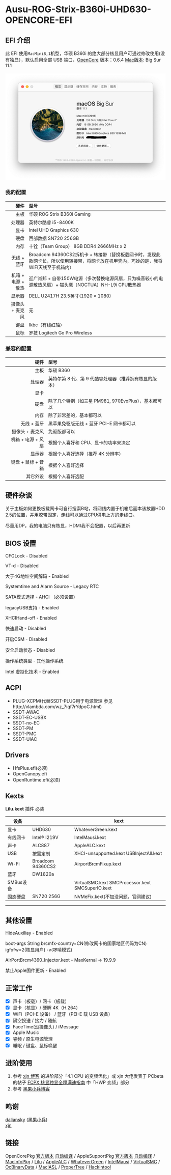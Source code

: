 # Ausu-ROG-Strix-B360i-UHD630-OPENCORE-EFI

## EFI 介绍
此 EFI 使用`MacMini8,1`机型，华硕 B360i 的绝大部分核显用户可通过修改使用(没有独显），默认启用全部 USB 端口，[OpenCore](https://github.com/acidanthera/OpenCorePkg) 版本：0.6.4 [Mac版本](https://www.apple.com.cn/macos/big-sur/): Big Sur 11.1<br>
<br>
![](https://github.com/NEEPUCS/Ausu-ROG-Strix-B360i-HACKINTOSH-OPENCORE-EFI/blob/master/images/about.png)

### 我的配置

|         硬件       |                   型号                     | 
|-------------------:|:------------------------------------------|
|               主板 | 华硕 ROG Strix B360i Gaming                   |
|             处理器 | 英特尔酷睿 i5-8400K                            |
|               显卡 | Intel UHD Graphics 630                       |
|               硬盘 | 西部数据 SN720 256GB                          |
|               内存 | 十铨（Team Group） 8GB DDR4 2666MHz x 2       |
|        无线 + 蓝牙 |  Broadcom 94360CS2拆机卡 + 转接带（替换板载网卡时，发现此款网卡长，所以使用转接带，将网卡放在机甲壳内，巧妙的是，我将WIFI天线至于机箱内）|
|  机箱 + 电源 + 散热 | 迎广肖邦 + 自带150W电源（多次替换电源风扇，只为噪音较小的电源散热风扇）+ 猫头鹰（NOCTUA）NH-L9i CPU散热器 |
|             显示器 | DELL U2417H 23.5英寸(1920 × 1080)                |
|     摄像头 + 麦克风 | 无                       |
|               键盘 | Ikbc（有线红轴）                 |
|               鼠标 | 罗技 Logitech Go Pro Wireless |

### 兼容的配置

|         硬件       |                              型号                           | 
|-------------------:|:------------------------------------------------------------|
|               主板 | 华硕 B360                                 |
|             处理器 | 英特尔第 8 代、第 9 代酷睿处理器（推荐拥有核显的版本）                |
|               显卡 | 
|               硬盘 | 除了几个特例（如三星 PM981, 970EvoPlus），基本都可以                            |
|               内存 | 除了非常差的，基本都可以                                        |
|        无线 + 蓝牙 | 黑苹果免驱版无线 + 蓝牙 PCI-E 网卡都可以                          |
|     摄像头 + 麦克风 | 免驱版都可以                                             |
|  机箱 + 电源 + 风扇 | 根据个人喜好和 CPU、显卡的功率来决定                               |
|             显示器 | 根据个人喜好选择（推荐 4K 分辨率）                                |
|  键盘 + 鼠标 + 音箱 | 根据个人喜好选择                                                |
|           其它外设 | 根据个人喜好选配                                              |

## 硬件杂谈
关于主板如何更换板载网卡可自行搜索B站，将网线内置于机箱后面本该放置HDD 2.5的位置，并用胶带固定，走线可以通过CPU供电上方的走线口。

尽量用DP，我的电脑只有核显，HDMI我不会配置，以后再更新


## BIOS 设置
CFGLock - Disabled

VT-d - Disabled

大于4G地址空间解码 - Enabled

Systemtime and Alarm Source - Legacy RTC

SATA模式选择 - AHCI （必须设置）

legacyUSB支持 - Enabled

XHCIHand-off - Enabled

快速启动 - Disabled

开启CSM - Disabled

安全启动状态 - Disabled

操作系统类型 - 其他操作系统

Intel 虚拟化技术 - Enabled


## ACPI
- PLUG-XCPM(代替SSDT-PLUG用于电源管理 参见http://vlambda.com/wz_7iqf7rYdpoC.html)
- SSDT-AWAC 
- SSDT-EC-USBX
- SSDT-no-EC
- SSDT-PM
- SSDT-PMC
- SSDT-UIAC

## Drivers
- HfsPlus.efi(必须)
- OpenCanopy.efi
- OpenRuntime.efi(必须)
## Kexts
**Lilu.kext** 插件 必装

| 设备      |              | kext                                                         |
| --------- | ------------ | ------------------------------------------------------------ |
| 显卡      | UHD630       | WhateverGreen.kext                                           |
| 有线网卡  | Intel® I219V | IntelMausi.kext                                              |
| 声卡      | ALC887       | AppleALC.kext                                                |
| USB       | 按需定制     | XHCI-unsupported.kext USBInjectAll.kext |
| Wi-Fi     | Broadcom 94360CS2      | AirportBrcmFixup.kext                                        |
| 蓝牙      | DW1820a      |  |
| SMBus设备 |              | VirtualSMC.kext SMCProcessor.kext SMCSuperIO.kext            |
|固态硬盘|SN720 256G |NVMeFix.kext(不加没问题，官网建议)
----

## 其他设置

HideAuxiliay - Enabled

boot-args String brcmfx-country=CN(修改网卡的国家地区代码为CN) igfxfw=2(核显用户) -v(啰嗦模式)

AirPortBrcm4360_Injector.kext - MaxKernal -> 19.9.9

禁止Apple固件更新 - Enabled

## 正常工作
- [x] 声卡（板载）/ 网卡（板载）
- [x] 显卡（核显）/ 硬解 4K（H.264）
- [x] WiFi（PCI-E 设备） / 蓝牙（PEI-E 载 USB 设备）
- [x] 隔空投送 / 接力 / 随航
- [x] FaceTime(没摄像头) / iMessage
- [x] Apple Music
- [x] 睿频 / 原生电源管理
- [x] 睡眠 / 键盘、鼠标唤醒

## 进阶使用
1. 参考 [xjn 博客](https://blog.xjn819.com/?p=543) 的进阶部分「4.1 CPU 的变频优化」或 xjn 大佬发表于 PCbeta 的帖子 [FCPX 核显独显全程满速指南](http://bbs.pcbeta.com/viewthread-1836920-1-1.html) 中「HWP 变频」部分
2. 参考 [黑果小兵博客](https://blog.daliansky.net/Intel-FB-Patcher-USB-Custom-Video.html)


## 鸣谢
[daliansky](https://github.com/daliansky) ([黑果小兵](https://blog.daliansky.net/))<br>
[xjn](https://blog.xjn819.com/)<br>
## 链接
OpenCorePkg [官方版本](https://github.com/acidanthera/OpenCorePkg/releases) [自动编译](https://github.com/williambj1/OpenCore-Factory/releases) / AppleSupportPkg [官方版本](https://github.com/acidanthera/AppleSupportPkg/releases) [自动编译](https://github.com/athlonreg/AppleSupportPkg-Factory/releases) / [MacInfoPkg](https://github.com/acidanthera/MacInfoPkg/releases) / [Lilu](https://github.com/acidanthera/Lilu/releases) / [AppleALC](https://github.com/acidanthera/AppleALC/releases) / [WhateverGreen](https://github.com/acidanthera/WhateverGreen/releases) / [IntelMausi](https://github.com/acidanthera/IntelMausi/releases) / [VirtualSMC](https://github.com/acidanthera/VirtualSMC/releases)  / [OcBinaryData](https://github.com/acidanthera/OcBinaryData) / [MaciASL](https://github.com/acidanthera/MaciASL/releases) / [ProperTree](https://github.com/corpnewt/ProperTree) / [Hackintool](https://www.tonymacx86.com/threads/release-hackintool-v2-8-6.254559/) 